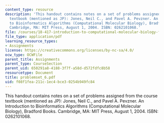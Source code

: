 ```yaml
---
content_type: resource
description: 'This handout contains notes on a set of problems assigned from the course
  textbook (mentioned as JP): Jones, Neil C., and Pavel A. Pevzner. An Introduction
  to Bioinformatics Algorithms (Computational Molecular Biology), Bradford Books.
  Cambridge, MA: MIT Press, August 1, 2004. ISBN: 0262101068.'
file: /courses/18-417-introduction-to-computational-molecular-biology-fall-2004/f08f1fea211c1ec4bce30254b949fc84_problemset_6.pdf
file_type: application/pdf
learning_resource_types:
- Assignments
license: https://creativecommons.org/licenses/by-nc-sa/4.0/
ocw_type: OCWFile
parent_title: Assignments
parent_type: CourseSection
parent_uid: 650291a8-4188-3f7f-a58d-d572fdfc8b58
resourcetype: Document
title: problemset_6.pdf
uid: f08f1fea-211c-1ec4-bce3-0254b949fc84
---
```

This handout contains notes on a set of problems assigned from the course textbook (mentioned as JP): Jones, Neil C., and Pavel A. Pevzner. An Introduction to Bioinformatics Algorithms (Computational Molecular Biology), Bradford Books. Cambridge, MA: MIT Press, August 1, 2004. ISBN: 0262101068.